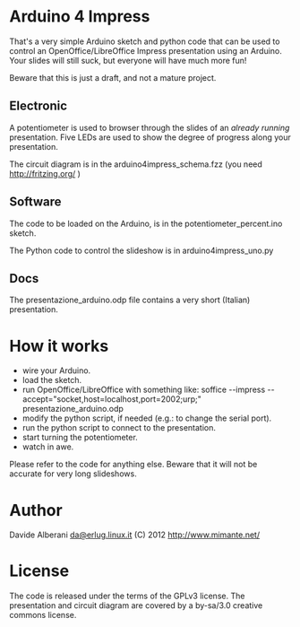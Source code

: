 Arduino 4 Impress
=================

That's a very simple Arduino sketch and python code that can be used
to control an OpenOffice/LibreOffice Impress presentation using an Arduino.
Your slides will still suck, but everyone will have much more fun!

Beware that this is just a draft, and not a mature project.

Electronic
----------

A potentiometer is used to browser through the slides of an _already running_
presentation.  Five LEDs are used to show the degree of progress along
your presentation.

The circuit diagram is in the arduino4impress\_schema.fzz (you need
http://fritzing.org/ )

Software
--------

The code to be loaded on the Arduino, is in the potentiometer\_percent.ino
sketch.

The Python code to control the slideshow is in arduino4impress\_uno.py

Docs
----

The presentazione\_arduino.odp file contains a very short (Italian)
presentation.

How it works
============

 - wire your Arduino.
 - load the sketch.
 - run OpenOffice/LibreOffice with something like:
   soffice --impress --accept="socket,host=localhost,port=2002;urp;" presentazione\_arduino.odp
 - modify the python script, if needed (e.g.: to change the serial port).
 - run the python script to connect to the presentation.
 - start turning the potentiometer.
 - watch in awe.

Please refer to the code for anything else.
Beware that it will not be accurate for very long slideshows.

Author
======

Davide Alberani <da@erlug.linux.it> (C) 2012
http://www.mimante.net/


License
=======

The code is released under the terms of the GPLv3 license.
The presentation and circuit diagram are covered by a by-sa/3.0
creative commons license.

